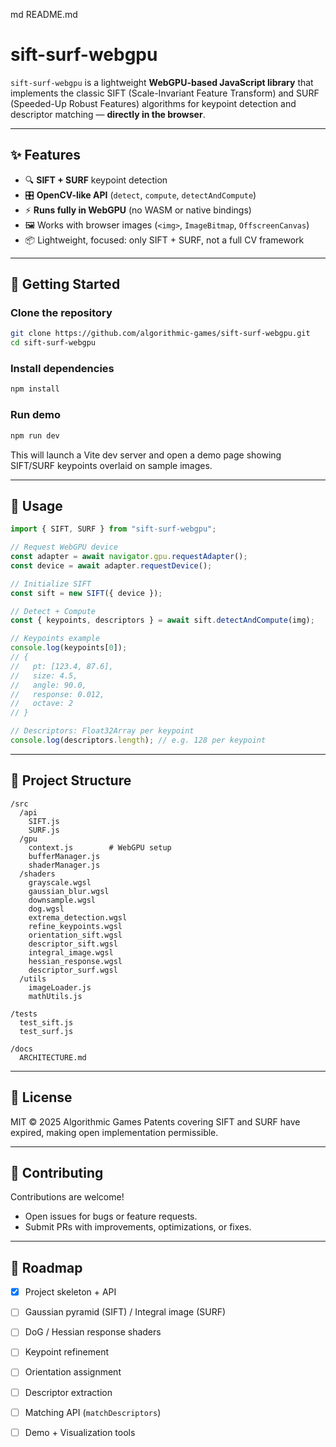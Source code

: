md README.md
# sift-surf-webgpu

`sift-surf-webgpu` is a lightweight **WebGPU-based JavaScript library** that implements the classic SIFT (Scale-Invariant Feature Transform) and SURF (Speeded-Up Robust Features) algorithms for keypoint detection and descriptor matching — **directly in the browser**.

---

## ✨ Features

- 🔍 **SIFT + SURF** keypoint detection  
- 🎛️ **OpenCV-like API** (`detect`, `compute`, `detectAndCompute`)  
- ⚡ **Runs fully in WebGPU** (no WASM or native bindings)  
- 🖼️ Works with browser images (`<img>`, `ImageBitmap`, `OffscreenCanvas`)  
- 📦 Lightweight, focused: only SIFT + SURF, not a full CV framework  

---

## 🚀 Getting Started

### Clone the repository
```bash
git clone https://github.com/algorithmic-games/sift-surf-webgpu.git
cd sift-surf-webgpu
````

### Install dependencies

```bash
npm install
```

### Run demo

```bash
npm run dev
```

This will launch a Vite dev server and open a demo page showing SIFT/SURF keypoints overlaid on sample images.

---

## 📖 Usage

```js
import { SIFT, SURF } from "sift-surf-webgpu";

// Request WebGPU device
const adapter = await navigator.gpu.requestAdapter();
const device = await adapter.requestDevice();

// Initialize SIFT
const sift = new SIFT({ device });

// Detect + Compute
const { keypoints, descriptors } = await sift.detectAndCompute(img);

// Keypoints example
console.log(keypoints[0]);
// {
//   pt: [123.4, 87.6],
//   size: 4.5,
//   angle: 90.0,
//   response: 0.012,
//   octave: 2
// }

// Descriptors: Float32Array per keypoint
console.log(descriptors.length); // e.g. 128 per keypoint
```

---

## 📂 Project Structure

```
/src
  /api
    SIFT.js
    SURF.js
  /gpu
    context.js        # WebGPU setup
    bufferManager.js
    shaderManager.js
  /shaders
    grayscale.wgsl
    gaussian_blur.wgsl
    downsample.wgsl
    dog.wgsl
    extrema_detection.wgsl
    refine_keypoints.wgsl
    orientation_sift.wgsl
    descriptor_sift.wgsl
    integral_image.wgsl
    hessian_response.wgsl
    descriptor_surf.wgsl
  /utils
    imageLoader.js
    mathUtils.js

/tests
  test_sift.js
  test_surf.js

/docs
  ARCHITECTURE.md
```

---

## 📜 License

MIT © 2025 Algorithmic Games
Patents covering SIFT and SURF have expired, making open implementation permissible.

---

## 🤝 Contributing

Contributions are welcome!

* Open issues for bugs or feature requests.
* Submit PRs with improvements, optimizations, or fixes.

---

## 🧭 Roadmap

* [x] Project skeleton + API
* [ ] Gaussian pyramid (SIFT) / Integral image (SURF)
* [ ] DoG / Hessian response shaders
* [ ] Keypoint refinement
* [ ] Orientation assignment
* [ ] Descriptor extraction
* [ ] Matching API (`matchDescriptors`)
* [ ] Demo + Visualization tools

